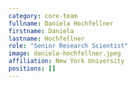 ```yaml
---
category: core-team
fullname: Daniela Hochfellner
firstname: Daniela
lastname: Hochfellner
role: "Senior Research Scientist"
image: daniela-hochfellner.jpeg
affiliation: New York University
positions: []
---
```

